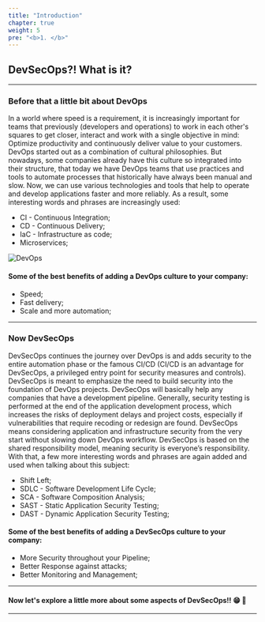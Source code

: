 ```yaml
---
title: "Introduction"
chapter: true
weight: 5
pre: "<b>1. </b>"
---
```


## DevSecOps?! What is it?

---

### Before that a little bit about DevOps

In a world where speed is a requirement, it is increasingly important for teams that previously (developers and operations) to work in each other's squares to get closer, interact and work with a single objective in mind: Optimize productivity and continuously deliver value to your customers. DevOps started out as a combination of cultural philosophies. But nowadays, some companies already have this culture so integrated into their structure, that today we have DevOps teams that use practices and tools to automate processes that historically have always been manual and slow. Now, we can use various technologies and tools that help to operate and develop applications faster and more reliably. As a result, some interesting words and phrases are increasingly used: 

- CI - Continuous Integration;
- CD - Continuous Delivery;
- IaC - Infrastructure as code;
- Microservices; 

![DevOps](/images/devops.PNG)

#### Some of the best benefits of adding a DevOps culture to your company:

- Speed;
- Fast delivery;
- Scale and more automation;

---

### Now DevSecOps

DevSecOps continues the journey over DevOps is and adds security to the entire automation phase or the famous CI/CD (CI/CD is an advantage for DevSecOps, a privileged entry point for security measures and controls). DevSecOps is meant to emphasize the need to build security into the foundation of DevOps projects. DevSecOps will basically help any companies that have a development pipeline. Generally, security testing is performed at the end of the application development process, which increases the risks of deployment delays and project costs, especially if vulnerabilities that require recoding or redesign are found. DevSecOps means considering application and infrastructure security from the very start without slowing down DevOps workflow. DevSecOps is based on the shared responsibility model, meaning security is everyone’s responsibility. With that, a few more interesting words and phrases are again added and used when talking about this subject:

- Shift Left;
- SDLC - Software Development Life Cycle;
- SCA - Software Composition Analysis;
- SAST - Static Application Security Testing;
- DAST -  Dynamic Application Security Testing;

#### Some of the best benefits of adding a DevSecOps culture to your company:

- More Security throughout your Pipeline;
- Better Response against attacks;
- Better Monitoring and Management;

-----
#### Now let's explore a little more about some aspects of DevSecOps!! :grin: :mag_right:

---

